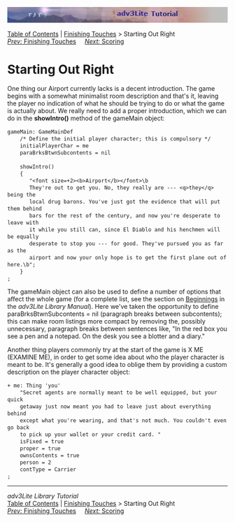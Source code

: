 ![](topbar.jpg)

[Table of Contents](toc.htm) \| [Finishing Touches](finish.htm) \>
Starting Out Right  
[*Prev:* Finishing Touches](finish.htm)     [*Next:*
Scoring](scoring.htm)    

# Starting Out Right

One thing our Airport currently lacks is a decent introduction. The game
begins with a somewhat minimalist room description and that's it,
leaving the player no indication of what he should be trying to do or
what the game is actually about. We really need to add a proper
introduction, which we can do in the **showIntro()** method of the
gameMain object:

    gameMain: GameMainDef
        /* Define the initial player character; this is compulsory */
        initialPlayerChar = me
        paraBrksBtwnSubcontents = nil
        
        showIntro()
        {
           "<font size=+2><b>Airport</b></font>\b
           They're out to get you. No, they really are --- <q>they</q> being the
           local drug barons. You've just got the evidence that will put them behind
           bars for the rest of the century, and now you're desperate to leave with
           it while you still can, since El Diablo and his henchmen will be equally
           desperate to stop you --- for good. They've pursued you as far as the
           airport and now your only hope is to get the first plane out of here.\b";
        }       
    ;

The gameMain object can also be used to define a number of options that
affect the whole game (for a complete list, see the section on
[Beginnings](../manual/beginning.htm) in the *adv3Lite Library Manual*).
Here we've taken the opportunity to define paraBrksBtwnSubcontents = nil
(paragraph breaks between subcontents); this can make room listings more
compact by removing the, possibly unnecessary, paragraph breaks between
sentences like, "In the red box you see a pen and a notepad. On the desk
you see a blotter and a diary."

Another thing players commonly try at the start of the game is X ME
(EXAMINE ME), in order to get some idea about who the player character
is meant to be. It's generally a good idea to oblige them by providing a
custom description on the player character object:

    + me: Thing 'you'   
        "Secret agents are normally meant to be well equipped, but your quick
        getaway just now meant you had to leave just about everything behind
        except what you're wearing, and that's not much. You couldn't even go back
        to pick up your wallet or your credit card. "
        isFixed = true    
        proper = true
        ownsContents = true
        person = 2   
        contType = Carrier    
    ;

------------------------------------------------------------------------

*adv3Lite Library Tutorial*  
[Table of Contents](toc.htm) \| [Finishing Touches](finish.htm) \>
Starting Out Right  
[*Prev:* Finishing Touches](finish.htm)     [*Next:*
Scoring](scoring.htm)    
